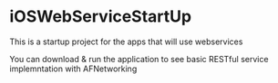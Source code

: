 # iOSWebServiceStartUp
This is a startup project for the apps that will use webservices

You can download & run the application to see basic RESTful service implemntation with AFNetworking